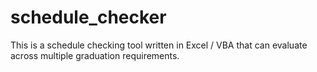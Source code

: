 # schedule_checker
This is a schedule checking tool written in Excel / VBA that can evaluate across multiple graduation requirements.
